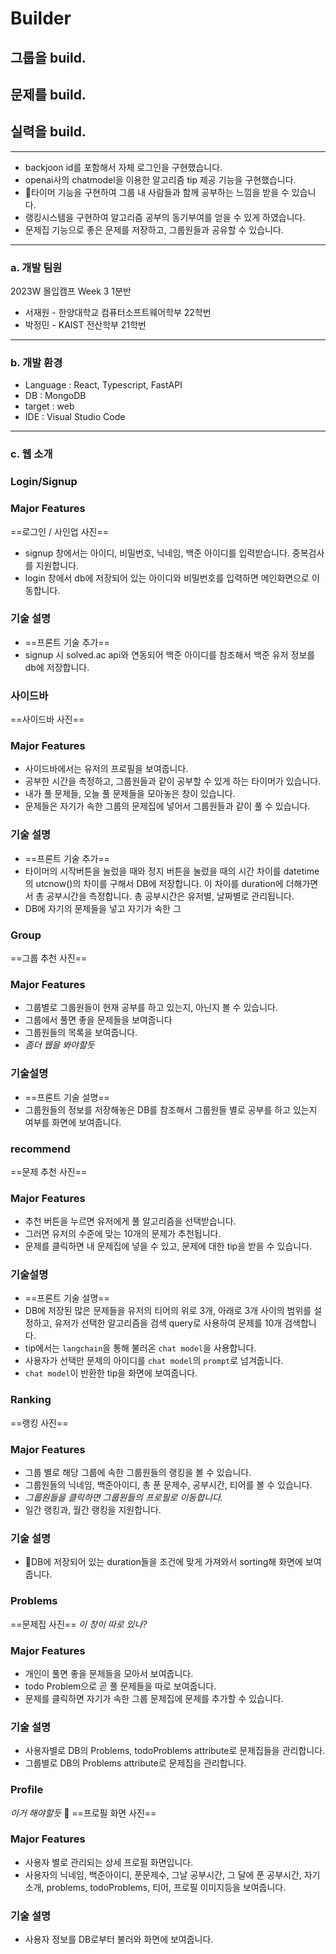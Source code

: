 # Builder

## 그룹을 build.
## 문제를 build.
## 실력을 build.


---

- backjoon id를 포함해서 자체 로그인을 구현했습니다.
- openai사의 chatmodel을 이용한 알고리즘 tip 제공 기능을 구현했습니다.
- 타이머 기능을 구현하여 그룹 내 사람들과 함께 공부하는 느낌을 받을 수 있습니다.
- 랭킹시스템을 구현하여 알고리즘 공부의 동기부여를 얻을 수 있게 하였습니다.
- 문제집 기능으로 좋은 문제를 저장하고, 그룹원들과 공유할 수 있습니다.

---

### a. 개발 팀원

2023W 몰입캠프 Week 3 1분반

- 서재원 - 한양대학교 컴퓨터소프트웨어학부 22학번
- 박정민 - KAIST 전산학부 21학번

---

### b. 개발 환경

- Language : React, Typescript,  FastAPI
- DB : MongoDB
- target : web
- IDE : Visual Studio Code

---

### c. 웹 소개

### Login/Signup

### Major Features

==로그인 / 사인업 사진==

- signup 창에서는 아이디, 비밀번호, 닉네임, 백준 아이디를 입력받습니다. 중복검사를 지원합니다.
- login 창에서 db에 저장되어 있는 아이디와 비밀번호를 입력하면 메인화면으로 이동합니다.

### 기술 설명
- ==프론트 기술 추가==
- signup 시 solved.ac api와 연동되어 백준 아이디를 참조해서 백준 유저 정보를 db에 저장합니다.

### 사이드바

==사이드바 사진==

### Major Features

- 사이드바에서는 유저의 프로필을 보여줍니다.
- 공부한 시간을 측정하고, 그룹원들과 같이 공부할 수 있게 하는 타이머가 있습니다.
- 내가 풀 문제들, 오늘 풀 문제들을 모아놓은 창이 있습니다.
- 문제들은 자기가 속한 그룹의 문제집에 넣어서 그룹원들과 같이 풀 수 있습니다.

### 기술 설명
 - ==프론트 기술 추가==
- 타이머의 시작버튼을 눌렀을 때와 정지 버튼을 눌렀을 때의 시간 차이를 datetime의 utcnow()의 차이를 구해서 DB에 저장합니다. 이 차이를 duration에 더해가면서 총 공부시간을 측정합니다. 총 공부시간은 유저별, 날짜별로 관리됩니다.
- DB에 자기의 문제들을 넣고 자기가 속한 그
### Group

==그룹 추천 사진==
### Major Features

- 그룹별로 그룹원들이 현재 공부를 하고 있는지, 아닌지 볼 수 있습니다.
- 그룹에서 풀면 좋을 문제들을 보여줍니다
- 그룹원들의 목록을 보여줍니다.
- *좀더 웹을 봐야할듯*

### 기술설명
- ==프론트 기술 설명==
- 그룹원들의 정보를 저장해놓은 DB를 참조해서 그룹원들 별로 공부를 하고 있는지 여부를 화면에 보여줍니다.


### recommend

==문제 추천 사진==
### Major Features

- 추천 버튼을 누르면 유저에게 풀 알고리즘을 선택받습니다.
- 그러면 유저의 수준에 맞는 10개의 문제가 추천됩니다.
- 문제를 클릭하면 내 문제집에 넣을 수 있고, 문제에 대한 tip을 받을 수 있습니다.

### 기술설명
- ==프론트 기술 설명==
- DB에 저장된 많은 문제들을 유저의 티어의 위로 3개, 아래로 3개 사이의 범위를 설정하고, 유저가 선택한 알고리즘을 검색 query로 사용하여 문제를 10개 검색합니다.
- tip에서는  `langchain`을 통해 불러온 `chat model`을 사용합니다.
- 사용자가 선택만 문제의 아이디를  `chat model`의 `prompt`로 넘겨줍니다.
- `chat model`이 반환한 tip을 화면에 보여줍니다.

### Ranking

==랭킹 사진==
### Major Features

- 그룹 별로 해당 그룹에 속한 그룹원들의 랭킹을 볼 수 있습니다.
- 그룹원들의 닉네임, 백준아이디, 총 푼 문제수, 공부시간, 티어를 볼 수 있습니다.
- *그룹원들을 클릭하면 그룹원들의 프로필로 이동합니다.*
- 일간 랭킹과, 월간 랭킹을 지원합니다.

### 기술 설명

- DB에 저장되어 있는 duration들을 조건에 맞게 가져와서 sorting해 화면에 보여줍니다.

### Problems
==문제집 사진==
*이 창이 따로 있나?*
### Major Features

- 개인이 풀면 좋을 문제들을 모아서 보여줍니다.
- todo Problem으로 곧 풀 문제들을 따로 보여줍니다.
- 문제를 클릭하면 자기가 속한 그룹 문제집에 문제를 추가할 수 있습니다.

### 기술 설명

- 사용자별로 DB의 Problems, todoProblems attribute로 문제집들을 관리합니다.
- 그룹별로 DB의 Problems attribute로 문제집을 관리합니다.

### Profile
*이거 해야할듯*

==프로필 화면 사진==
### Major Features

- 사용자 별로 관리되는 상세 프로필 화면입니다.
- 사용자의 닉네임, 백준아이디, 푼문제수, 그날 공부시간, 그 달에 푼 공부시간, 자기 소개, problems, todoProblems, 티어, 프로필 이미지등을 보여줍니다.

### 기술 설명

- 사용자 정보를 DB로부터 불러와 화면에 보여줍니다.


